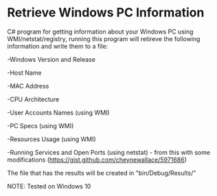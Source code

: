 # Retrieve Windows PC Information
C# program for getting information about your Windows PC using WMI/netstat/registry, running this program will retireve the following information and write them to a file:

-Windows Version and Release

-Host Name

-MAC Address

-CPU Architecture

-User Accounts Names (using WMI)

-PC Specs (using WMI)

-Resources Usage (using WMI)

-Running Services and Open Ports (using netstat) - from this with some modifications (https://gist.github.com/cheynewallace/5971686)

The file that has the results will be created in "bin/Debug/Results/"

NOTE: Tested on Windows 10
